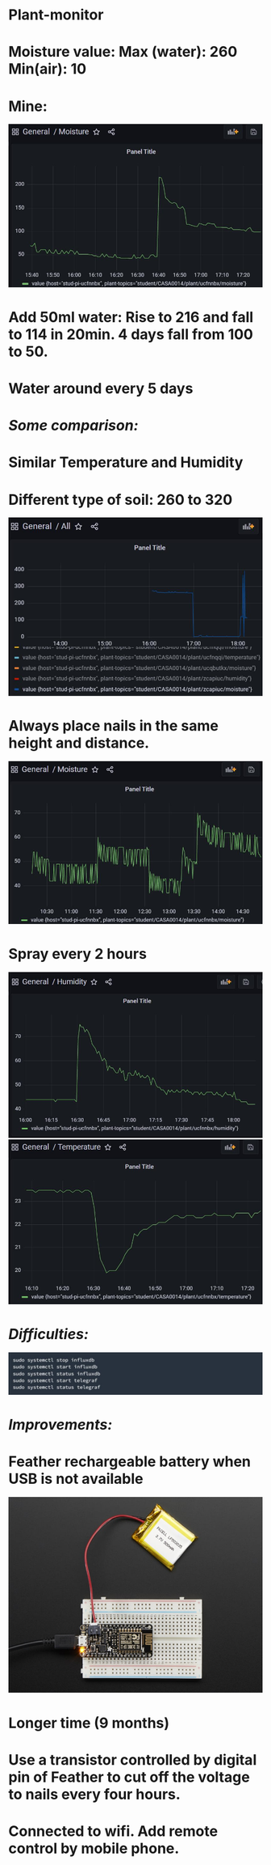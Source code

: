 # Plant-monitor
Moisture value: Max (water): 260  Min(air): 10
=
Mine:
=
![image](https://github.com/ucfnnbx/Plant-monitor/blob/main/moisture1.jpg)

Add 50ml water: Rise to 216 and fall to 114 in 20min. 4 days fall from 100 to 50.
=
Water around every 5 days
=

*Some comparison:*
=
Similar Temperature and Humidity
=

Different type of soil: 260 to 320
=
![image](https://github.com/ucfnnbx/Plant-monitor/blob/main/Hanpu.jpg)

Always place nails in the same height and distance. 
=
![image](https://github.com/ucfnnbx/Plant-monitor/blob/main/moisture2.jpg)

Spray every 2 hours
=
![image](https://github.com/ucfnnbx/Plant-monitor/blob/main/1.jpg)
![image](https://github.com/ucfnnbx/Plant-monitor/blob/main/temperature.jpg)

*Difficulties:*
=
![image](https://github.com/ucfnnbx/Plant-monitor/blob/main/code.jpg)

*Improvements:*
=
Feather rechargeable battery when USB is not available
=
![image](https://github.com/ucfnnbx/Plant-monitor/blob/main/battery.jpg)

Longer time (9 months)
=
Use a transistor controlled by digital pin of Feather to cut off the voltage to nails every four hours.
=
Connected to wifi. Add remote control by mobile phone.
=
